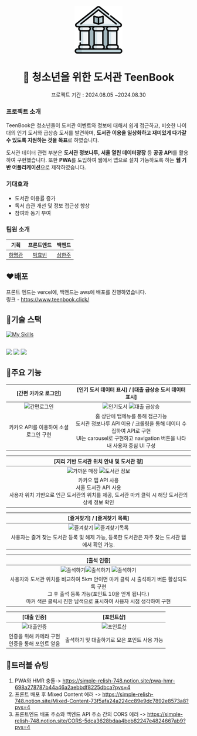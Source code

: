 <p align="center">
      <img width="130" alt="fresh-trash-logo" src="public/logo192.png">   
</p>
<h1 align="center">📖 청소년을 위한 도서관 TeenBook </h1>
<p align="center">프로젝트 기간 : 2024.08.05 ~2024.08.30</p>

### 프로젝트 소개
TeenBook은 청소년들이 도서관 이벤트와 정보에 대해서 쉽게 접근하고, 비슷한 나이대의 인기 도서와 급상승 도서를 발견하며, **도서관 이용을 일상화하고 재미있게 다가갈 수 있도록 지원하는 것을 목표**로 하였습니다.

도서관 데이터 관련 부분은 **도서관 정보나루, 서울 열린 데이터광장** 등 **공공 API**를 활용하여 구현했습니다. 또한 **PWA**를 도입하여 웹에서 앱으로 설치 가능하도록 하는 **웹 기반 어플리케이션**으로 제작하였습니다.

### 기대효과 
- 도서관 이용률 증가
- 독서 습관 개선 및 정보 접근성 향상
- 참여와 동기 부여
### 팀원 소개 
|                            기획                             |                            프론트엔드                             |                              백엔드                               |            
| :---------------------------------------------------------------: | :---------------------------------------------------------------: | :---------------------------------------------------------------: |
|               [하명관](https://github.com/bulmang)                |            [박효빈](https://github.com/binjin0)              |               [심한주](https://github.com/simhanju)               |
##  :heart:배포
프론트 엔드는 vercel에, 백엔드는 aws에 배포를 진행하였습니다.<br />
링크 - https://www.teenbook.click/
##  :yellow_heart:기술 스택
[![My Skills](https://skillicons.dev/icons?i=js,html,css,react,vite,git,github,vercel,vscode,figma&theme=light)](https://skillicons.dev)<br />

<br /><img src="https://img.shields.io/badge/pwa-5A0FC8?style=for-the-badge&logo=pwa&logoColor=white">
<img src="https://img.shields.io/badge/recoil-3578E5?style=for-the-badge&logo=recoil&logoColor=white">
<img src="https://img.shields.io/badge/styledcomponents-DB7093?style=for-the-badge&logo=styledcomponents&logoColor=white">


## :green_heart:주요 기능
|                            [간편 카카오 로그인]                            |                            [인기 도서 데이터 표시] / [대출 급상승 도서 데이터 표시]                         |                                                        
| :---------------------------------------------------------------: | :---------------------------------------------------------------: |
| <img src="https://github.com/user-attachments/assets/471a72b9-81d9-41db-a4c4-c173a9c7efef" width="200" alt="간편로그인"/> | <img src="https://github.com/user-attachments/assets/e73ce771-75ce-4baa-bbf1-787ad86b4e78" width="200" alt="인기도서"/> <img src="https://github.com/user-attachments/assets/6aa46c97-3e5b-43a0-91cf-49268d009bb2" width="200" alt="대출 급상승"/>|<img src="https://github.com/user-attachments/assets/4dd0aa35-dc25-4b7a-afdd-772287ff2a46" width="200" alt="포인트샵"/> |
|               카카오 API를 이용하여 소셜 로그인 구현               |            홈 상단에 탭메뉴를 통해 접근가능 <br />도서관 정보나루 API 이용 / 크롤링을 통해 데이터 수집하여 API로 구현 <br />UI는 carousel로 구현하고 navigation 버튼을 나타내 사용자 중심 UI 구성         |  




|                                            [지리 기반 도서관 위치 안내 및 도서관 정]                   |                                     
| :---------------------------------------------------------------: | 
|<img src="https://github.com/user-attachments/assets/a37912ad-d6eb-44e3-aa21-d1ac9594997f" width="200" alt="가까운 매장"/> <img src="https://github.com/user-attachments/assets/c920be86-dd41-4647-9a92-be625f759436" width="200" alt="도서관 정보"/> | 
|              카카오 맵 API 사용<br />서울 도서관 API 사용<br /> 사용자 위치 기반으로 인근 도서관의 위치를 제공, 도서관 마커 클릭 시 해당 도서관의 상세 정보 확인              | 

|       [즐겨찾기] / [즐겨찾기 목록]                        |                                
| :---------------------------------------------------------------: | 
| <img src="https://github.com/user-attachments/assets/26574960-44b6-4f37-9afd-869ea621dd91" width="200" alt="즐겨찾기"/> <img src="https://github.com/user-attachments/assets/46ce9a1a-d581-4a4b-aa69-512f5971d4fd" width="200" alt="즐겨찾기목록"/>|
|            사용자는 즐겨 찾는 도서관 등록 및 해제 가능, 등록한 도서관은 자주 찾는 도서관 탭에서 확인 가능.         |        


|                        [출석 인증]                         |              
| :---------------------------------------------------------------: | 
| <img src="https://github.com/user-attachments/assets/41f844a7-19f4-4baf-abbd-e7b6a33f989b" width="200" alt="출석하기"/><img src="https://github.com/user-attachments/assets/23d8cf2b-bd9e-4cde-a931-98d9aa711797" width="200" alt="출석하기"/> <img src="https://github.com/user-attachments/assets/8c6a301e-cfe5-4656-ad74-df4c50187e7e" width="200" alt="출석하기"/>|
|    사용자와 도서관 위치를 비교하여 5km 안이면 마커 클릭 시 출석하기 버튼 활성되도록 구현<br /> 그 후 출석 등록 가능(포인트 10을 얻게 됩니다.) <br />마커 색은 클릭시 진한 남색으로 표시하여 사용자 시점 생각하여 구현          |

|                            [대출 인증]                            |           [포인트샵]                         |                                   
| :---------------------------------------------------------------: | :---------------------------------------------------------------: | 
| <img src="https://github.com/user-attachments/assets/f61c20c4-c4cd-467e-a06b-f1aeecde0ebb" width="200" alt="대출인증"/> |<img src="https://github.com/user-attachments/assets/4dd0aa35-dc25-4b7a-afdd-772287ff2a46" width="200" alt="포인트샵"/> |
|               인증을 위해 카메라 구현<br />인증을 통해 포인트 얻음               |          출석하기 및 대출하기로 모은 포인트 사용 가능              |

## :purple_heart:트러블 슈팅

1. PWA와 HMR 충돌-> https://simple-relish-748.notion.site/pwa-hmr-698a278787b44a46a2aebbdf8225dbca?pvs=4
2. 프론트 배포 후 Mixed Content 에러 -> https://simple-relish-748.notion.site/Mixed-Content-73f5afa24a224cc89e9dc7892e8573a8?pvs=4
3. 프론트엔드 배포 주소와 백엔드 API 주소 간의 CORS 에러 -> https://simple-relish-748.notion.site/CORS-5dca3628bdaa4beb82247e4824667ab9?pvs=4
